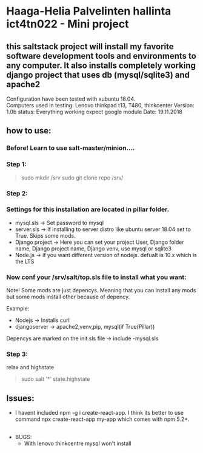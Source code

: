 # Haaga-Helia Palvelinten hallinta ict4tn022 - Mini project

## this saltstack project will install my favorite software development tools and environments to any computer. It also installs completely working django project that uses db (mysql/sqlite3) and apache2

Configuration have been tested with xubuntu 18.04. <br>
Computers used in testing: Lenovo thinkpad t13, T480, thinkcenter
Version: 1.0b
status: Everything working expect google module
Date: 19.11.2018

## how to use:

### Before! Learn to use salt-master/minion....

### Step 1:

>sudo mkdir /srv
>sudo git clone repo /srv/ 

### Step 2: 

### Settings for this installation are located in pillar folder.
- mysql.sls -> Set password to mysql
- server.sls -> If installing to server distro like ubuntu server 18.04 set to True. Skips some mods.
- Django project -> Here you can set your project User, Django folder name, Django project name, Django venv, use mysql or sqlite3
- Node.js -> if you want different version of nodejs. defualt is 10.x which is the LTS

### Now conf your /srv/salt/top.sls file to install what you want:
Note! Some mods are just depencys. Meaning that you can install any mods but some mods install other because of depency.

Example:
- Nodejs -> Installs curl
- djangoserver -> apache2,venv,pip, mysql(if True(Pillar))

Depencys are marked on the init.sls file -> include -mysql.sls

### Step 3:
relax and highstate
> sudo salt '*' state.highstate


## Issues:





- I havent included npm -g i create-react-app. I think its better to use command npx create-react-app my-app which comes with npm 5.2+. 

##
- BUGS:
  - With lenovo thinkcentre mysql won't install
